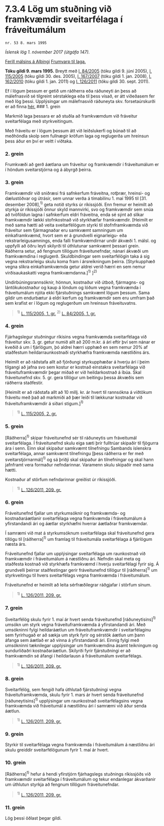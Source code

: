 # 7.3.4 Lög um stuðning við framkvæmdir sveitarfélaga í fráveitumálum

`nr. 53 8. mars 1995`

_Íslensk lög 1. nóvember 2017 (útgáfa 147)._

[Ferill málsins á Alþingi](https://www.althingi.is/thingstorf/thingmalalistar-eftir-thingum/ferill/?ltg=118&mnr=430)
[Frumvarp til laga.](https://www.althingi.is/altext/118/s/0704.html)

**Tóku gildi 9. mars 1995.**
Breytt með
[l. 84/2005](https://althingi.is/altext/stjt/2005.084.html) (tóku gildi 9. júní 2005),
[l. 115/2005](https://althingi.is/altext/stjt/2005.115.html) (tóku gildi 30. des. 2005),
[l. 167/2007](https://althingi.is/altext/stjt/2007.167.html) (tóku gildi 1. jan. 2008),
[l. 162/2010](https://althingi.is/altext/stjt/2010.162.html) (tóku gildi 1. jan. 2011) og
[l. 126/2011](https://althingi.is/altext/stjt/2011.126.html) (tóku gildi 30. sept. 2011).

Ef í lögum þessum er getið um ráðherra eða ráðuneyti án þess að málefnasvið sé tilgreint sérstaklega eða til þess vísað, er átt viðeðasem fer með lög þessi. Upplýsingar um málefnasvið ráðuneyta skv. forsetaúrskurði er að finna [hér.](2017015.md) ### 1. grein

Markmið laga þessara er að stuðla að framkvæmdum við fráveitur sveitarfélaga með styrkveitingum.

Með fráveitu er í lögum þessum átt við leiðslukerfi og búnað til að meðhöndla skolp sem fullnægir kröfum laga og reglugerða um hreinsun þess áður en því er veitt í viðtaka.

### 2. grein

Frumkvæði að gerð áætlana um fráveitur og framkvæmdir í fráveitumálum er í höndum sveitarstjórna og á ábyrgð þeirra.

### 3. grein

Framkvæmdir við sniðræsi frá safnkerfum fráveitna, rotþrær, hreinsi- og dælustöðvar og útrásir, sem unnar verða á tímabilinu 1. maí 1995 til [31. desember 2008],<sup>1)</sup> geta notið styrks úr ríkissjóði. Enn fremur er heimilt að styrkja úr ríkissjóði önnur skyld mannvirki, svo og framkvæmdir sem snúa að tvöföldun lagna í safnkerfum eldri fráveitna, enda sé sýnt að slíkar framkvæmdir lækki stofnkostnað við styrkhæfar framkvæmdir. [Heimilt er með sama hætti að veita sveitarfélögum styrki til stofnframkvæmda við fráveitur sem fjármagnaðar eru samkvæmt samningum um einkaframkvæmd, hvort sem er á grundvelli eignarleigu- eða rekstrarleigusamnings, enda falli framkvæmdirnar undir ákvæði 1. málsl. og uppfylli að öðru leyti skilyrði til úthlutunar samkvæmt þessari grein. Ráðherra setur, að fengnum tillögum fráveitunefndar, nánari ákvæði um framkvæmdina í reglugerð. Skuldbindingar sem sveitarfélögin taka á sig vegna rekstrarleigu skulu koma fram í ársreikningum þeirra. [Styrkupphæð vegna slíkra einkaframkvæmda getur aldrei verið hærri en sem nemur virðisaukaskatti vegna framkvæmdanna.]<sup>1)</sup> ]<sup>2)</sup> 

Undirbúningsrannsóknir, hönnun, kostnaður við útboð, fjármagns- og lántökukostnaður og kaup á löndum og lóðum vegna framkvæmda í fráveitumálum njóta ekki fjárstuðnings samkvæmt lögum þessum. Sama gildir um endurbætur á eldri kerfum og framkvæmdir sem eru umfram það sem krafist er í lögum og reglugerðum um hreinsun fráveituvatns.

> <sup>1)</sup> [L. 115/2005, 1. gr.](https://althingi.is/altext/stjt/2005.115.html) <sup>2)</sup> [L. 84/2005, 1. gr.](https://althingi.is/altext/stjt/2005.084.html)

### 4. grein

Fjárhagslegur stuðningur ríkisins vegna framkvæmda sveitarfélaga við fráveitur skv. 3. gr. getur numið allt að 200 m.kr. á ári eftir því sem nánar er kveðið á um í fjárlögum, þó aldrei hærri upphæð en sem nemur 20% af staðfestum heildarraunkostnaði styrkhæfra framkvæmda næstliðins árs.

Heimilt er að ráðstafa allt að fjórðungi styrkupphæðar á hverju ári í þeim tilgangi að jafna svo sem kostur er kostnað einstakra sveitarfélaga við fráveituframkvæmdir þegar miðað er við heildarkostnað á íbúa. Skal fráveitunefnd skv. 5. gr. gera tillögur um beitingu þessa ákvæðis sem ráðherra staðfestir.

[Heimilt er að ráðstafa allt að 10 millj. kr. ár hvert til rannsókna á viðtökum fráveitu með það að markmiði að þær leiði til lækkunar kostnaðar við fráveituframkvæmdir á síðari stigum.]<sup>1)</sup> 

> <sup>1)</sup> [L. 115/2005, 2. gr.](https://althingi.is/altext/stjt/2005.115.html)

### 5. grein

[Ráðherra]<sup>1)</sup> skipar fráveitunefnd sér til ráðuneytis um fráveitumál sveitarfélaga. Í fráveitunefnd skulu eiga sæti þrír fulltrúar skipaðir til fjögurra ára í senn. Einn skal skipaður samkvæmt tilnefningu Sambands íslenskra sveitarfélaga, annar samkvæmt tilnefningu [þess ráðherra er fer með sveitarstjórnarmál]<sup>1)</sup> og sá þriðji skal skipaður án tilnefningar og skal hann jafnframt vera formaður nefndarinnar. Varamenn skulu skipaðir með sama hætti.

Kostnaður af störfum nefndarinnar greiðist úr ríkissjóði.

> <sup>1)</sup> [L. 126/2011, 209. gr.](https://althingi.is/altext/stjt/2011.126.html)

### 6. grein

Fráveitunefnd fjallar um styrkumsóknir og framkvæmda- og kostnaðaráætlanir sveitarfélaga vegna framkvæmda í fráveitumálum á yfirstandandi ári og áætlar styrkhæfni hverrar áætlaðrar framkvæmdar.

Í samræmi við mat á styrkumsóknum sveitarfélaga skal fráveitunefnd gera tillögu til [ráðherra]<sup>1)</sup> um framlag til fráveitumála sveitarfélaga á fjárlögum næsta árs.

Fráveitunefnd fjallar um upplýsingar sveitarfélaga um raunkostnað við framkvæmdir í fráveitumálum á næstliðnu ári. Nefndin skal meta og staðfesta kostnað við styrkhæfa framkvæmd í hverju sveitarfélagi fyrir sig. Á grundvelli þeirrar staðfestingar gerir fráveitunefnd tillögur til [ráðherra]<sup>1)</sup> um styrkveitingu til hvers sveitarfélags vegna framkvæmda í fráveitumálum.

Fráveitunefnd er heimilt að leita sérfræðilegrar ráðgjafar í störfum sínum.

> <sup>1)</sup> [L. 126/2011, 209. gr.](https://althingi.is/altext/stjt/2011.126.html)

### 7. grein

Sveitarfélög skulu fyrir 1. maí ár hvert senda fráveitunefnd [ráðuneytisins]<sup>1)</sup> umsókn um styrk vegna fráveituframkvæmda á yfirstandandi ári. Með umsókninni fylgi heildaráætlun um fráveituframkvæmdir í sveitarfélaginu sem fyrirhugað er að sækja um styrk fyrir og sérstök áætlun um þann áfanga sem áætlað er að vinna á yfirstandandi ári. Einnig fylgi með umsókninni tæknilegar upplýsingar um framkvæmdina ásamt teikningum og sundurliðaðri kostnaðaráætlun. Skilyrði fyrir fjárstuðningi er að framkvæmdin sé áfangi í heildarlausn á fráveitumálum sveitarfélags.

> <sup>1)</sup> [L. 126/2011, 209. gr.](https://althingi.is/altext/stjt/2011.126.html)

### 8. grein

Sveitarfélög, sem fengið hafa úthlutað fjárstuðningi vegna fráveituframkvæmda, skulu fyrir 1. mars ár hvert senda fráveitunefnd [ráðuneytisins]<sup>1)</sup> upplýsingar um raunkostnað sveitarfélagsins vegna framkvæmda við fráveitumál á næstliðnu ári í samræmi við áður senda áætlun.

> <sup>1)</sup> [L. 126/2011, 209. gr.](https://althingi.is/altext/stjt/2011.126.html)

### 9. grein

Styrkir til sveitarfélaga vegna framkvæmda í fráveitumálum á næstliðnu ári skulu greiddir sveitarfélögunum fyrir 1. maí ár hvert.

### 10. grein

[Ráðherra]<sup>1)</sup> hefur á hendi yfirstjórn fjárhagslegs stuðnings ríkissjóðs við framkvæmdir sveitarfélaga í fráveitumálum og tekur endanlegar ákvarðanir um úthlutun styrkja að fengnum tillögum fráveitunefndar.

> <sup>1)</sup> [L. 126/2011, 209. gr.](https://althingi.is/altext/stjt/2011.126.html)

### 11. grein

Lög þessi öðlast þegar gildi.
